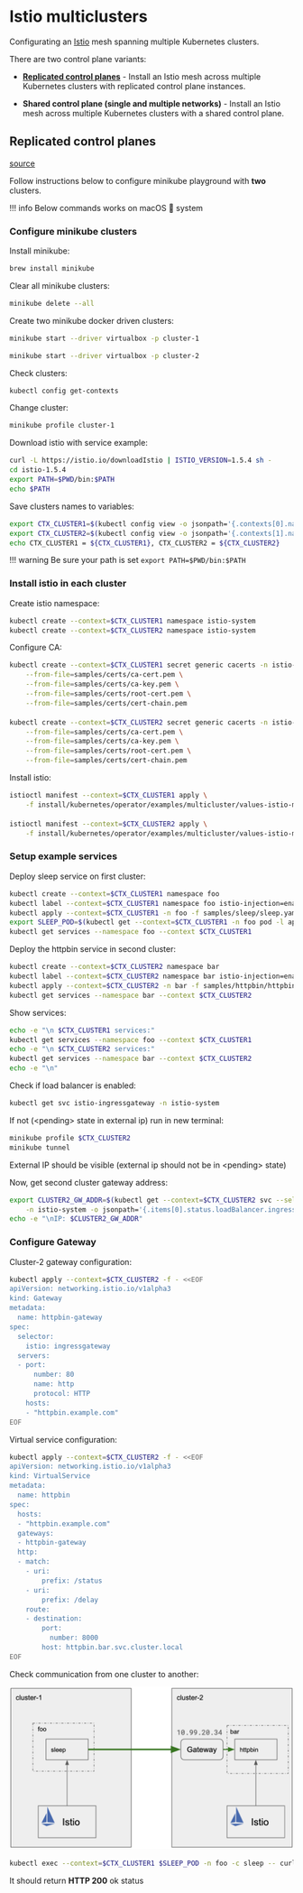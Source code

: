 # Istio multiclusters

Configurating an [Istio](https://istio.io/) mesh spanning multiple Kubernetes clusters.

There are two control plane variants:

* **[Replicated control planes](#replicated-control-planes)** -
  Install an Istio mesh across multiple Kubernetes clusters with replicated control plane instances.
  
* **Shared control plane (single and multiple networks)** -
  Install an Istio mesh across multiple Kubernetes clusters with a shared control plane.
  
## Replicated control planes
[source](https://istio.io/docs/setup/install/multicluster/gateways/)

Follow instructions below to configure minikube playground with **two** clusters.

!!! info
    Below commands works on macOS  system

### Configure minikube clusters

Install minikube:

``` bash
brew install minikube
```

Clear all minikube clusters:
``` bash
minikube delete --all
```

Create two minikube docker driven clusters:

``` bash
minikube start --driver virtualbox -p cluster-1
```
``` bash
minikube start --driver virtualbox -p cluster-2
```

Check clusters:
``` bash
kubectl config get-contexts
```

Change cluster:
``` bash
minikube profile cluster-1
```

Download istio with service example:
``` bash
curl -L https://istio.io/downloadIstio | ISTIO_VERSION=1.5.4 sh -
cd istio-1.5.4
export PATH=$PWD/bin:$PATH
echo $PATH
```

Save clusters names to variables:

``` bash
export CTX_CLUSTER1=$(kubectl config view -o jsonpath='{.contexts[0].name}')
export CTX_CLUSTER2=$(kubectl config view -o jsonpath='{.contexts[1].name}')
echo CTX_CLUSTER1 = ${CTX_CLUSTER1}, CTX_CLUSTER2 = ${CTX_CLUSTER2}
```

!!! warning
    Be sure your path is set `export PATH=$PWD/bin:$PATH`


### Install istio in each cluster

Create istio namespace:

``` bash 
kubectl create --context=$CTX_CLUSTER1 namespace istio-system
kubectl create --context=$CTX_CLUSTER2 namespace istio-system
```
Configure CA:

``` bash 
kubectl create --context=$CTX_CLUSTER1 secret generic cacerts -n istio-system \
    --from-file=samples/certs/ca-cert.pem \
    --from-file=samples/certs/ca-key.pem \
    --from-file=samples/certs/root-cert.pem \
    --from-file=samples/certs/cert-chain.pem
    
kubectl create --context=$CTX_CLUSTER2 secret generic cacerts -n istio-system \
    --from-file=samples/certs/ca-cert.pem \
    --from-file=samples/certs/ca-key.pem \
    --from-file=samples/certs/root-cert.pem \
    --from-file=samples/certs/cert-chain.pem
```
Install istio:

``` bash
istioctl manifest --context=$CTX_CLUSTER1 apply \
    -f install/kubernetes/operator/examples/multicluster/values-istio-multicluster-gateways.yaml
    
istioctl manifest --context=$CTX_CLUSTER2 apply \
    -f install/kubernetes/operator/examples/multicluster/values-istio-multicluster-gateways.yaml
```

### Setup example services

Deploy sleep service on first cluster:
``` bash
kubectl create --context=$CTX_CLUSTER1 namespace foo
kubectl label --context=$CTX_CLUSTER1 namespace foo istio-injection=enabled
kubectl apply --context=$CTX_CLUSTER1 -n foo -f samples/sleep/sleep.yaml
export SLEEP_POD=$(kubectl get --context=$CTX_CLUSTER1 -n foo pod -l app=sleep -o jsonpath={.items..metadata.name})
kubectl get services --namespace foo --context $CTX_CLUSTER1
```

Deploy the httpbin service in second cluster:
``` bash
kubectl create --context=$CTX_CLUSTER2 namespace bar
kubectl label --context=$CTX_CLUSTER2 namespace bar istio-injection=enabled
kubectl apply --context=$CTX_CLUSTER2 -n bar -f samples/httpbin/httpbin.yaml
kubectl get services --namespace bar --context $CTX_CLUSTER2
```

Show services:
```bash
echo -e "\n $CTX_CLUSTER1 services:"
kubectl get services --namespace foo --context $CTX_CLUSTER1
echo -e "\n $CTX_CLUSTER2 services:"
kubectl get services --namespace bar --context $CTX_CLUSTER2
echo -e "\n"
```

Check if load balancer is enabled:
``` bash
kubectl get svc istio-ingressgateway -n istio-system
```

If not (<pending\> state in external ip) run in new terminal:
```bash
minikube profile $CTX_CLUSTER2
minikube tunnel
```

External IP should be visible (external ip should not be in <pending\> state)

Now, get second cluster gateway address:

``` bash
export CLUSTER2_GW_ADDR=$(kubectl get --context=$CTX_CLUSTER2 svc --selector=app=istio-ingressgateway \
    -n istio-system -o jsonpath='{.items[0].status.loadBalancer.ingress[0].ip}')
echo -e "\nIP: $CLUSTER2_GW_ADDR"
```

### Configure Gateway

Cluster-2 gateway configuration:

```bash
kubectl apply --context=$CTX_CLUSTER2 -f - <<EOF
apiVersion: networking.istio.io/v1alpha3
kind: Gateway
metadata:
  name: httpbin-gateway
spec:
  selector:
    istio: ingressgateway
  servers:
  - port:
      number: 80
      name: http
      protocol: HTTP
    hosts:
    - "httpbin.example.com"
EOF
```

Virtual service configuration:
```bash
kubectl apply --context=$CTX_CLUSTER2 -f - <<EOF
apiVersion: networking.istio.io/v1alpha3
kind: VirtualService
metadata:
  name: httpbin
spec:
  hosts:
  - "httpbin.example.com"
  gateways:
  - httpbin-gateway
  http:
  - match:
    - uri:
        prefix: /status
    - uri:
        prefix: /delay
    route:
    - destination:
        port:
          number: 8000
        host: httpbin.bar.svc.cluster.local
EOF
```

Check communication from one cluster to another:

![Architecture](assets/istio/architecture.png)

```bash
kubectl exec --context=$CTX_CLUSTER1 $SLEEP_POD -n foo -c sleep -- curl -I -H 'Host:httpbin.example.com' $CLUSTER2_GW_ADDR:80/status/200
```

It should return **HTTP 200** ok status
